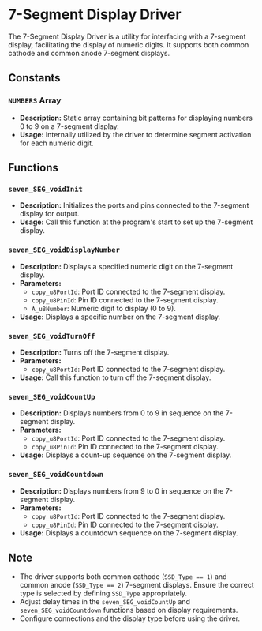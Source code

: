 # 7-Segment Display Driver

The 7-Segment Display Driver is a utility for interfacing with a 7-segment display, facilitating the display of numeric digits. It supports both common cathode and common anode 7-segment displays.

## Constants

### `NUMBERS` Array

- **Description:** Static array containing bit patterns for displaying numbers 0 to 9 on a 7-segment display.
- **Usage:** Internally utilized by the driver to determine segment activation for each numeric digit.

## Functions

### `seven_SEG_voidInit`

- **Description:** Initializes the ports and pins connected to the 7-segment display for output.
- **Usage:** Call this function at the program's start to set up the 7-segment display.

### `seven_SEG_voidDisplayNumber`

- **Description:** Displays a specified numeric digit on the 7-segment display.
- **Parameters:**
  - `copy_u8PortId`: Port ID connected to the 7-segment display.
  - `copy_u8PinId`: Pin ID connected to the 7-segment display.
  - `A_u8Number`: Numeric digit to display (0 to 9).
- **Usage:** Displays a specific number on the 7-segment display.

### `seven_SEG_voidTurnOff`

- **Description:** Turns off the 7-segment display.
- **Parameters:**
  - `copy_u8PortId`: Port ID connected to the 7-segment display.
- **Usage:** Call this function to turn off the 7-segment display.

### `seven_SEG_voidCountUp`

- **Description:** Displays numbers from 0 to 9 in sequence on the 7-segment display.
- **Parameters:**
  - `copy_u8PortId`: Port ID connected to the 7-segment display.
  - `copy_u8PinId`: Pin ID connected to the 7-segment display.
- **Usage:** Displays a count-up sequence on the 7-segment display.

### `seven_SEG_voidCountdown`

- **Description:** Displays numbers from 9 to 0 in sequence on the 7-segment display.
- **Parameters:**
  - `copy_u8PortId`: Port ID connected to the 7-segment display.
  - `copy_u8PinId`: Pin ID connected to the 7-segment display.
- **Usage:** Displays a countdown sequence on the 7-segment display.

## Note

- The driver supports both common cathode (`SSD_Type == 1`) and common anode (`SSD_Type == 2`) 7-segment displays. Ensure the correct type is selected by defining `SSD_Type` appropriately.
- Adjust delay times in the `seven_SEG_voidCountUp` and `seven_SEG_voidCountdown` functions based on display requirements.
- Configure connections and the display type before using the driver.
